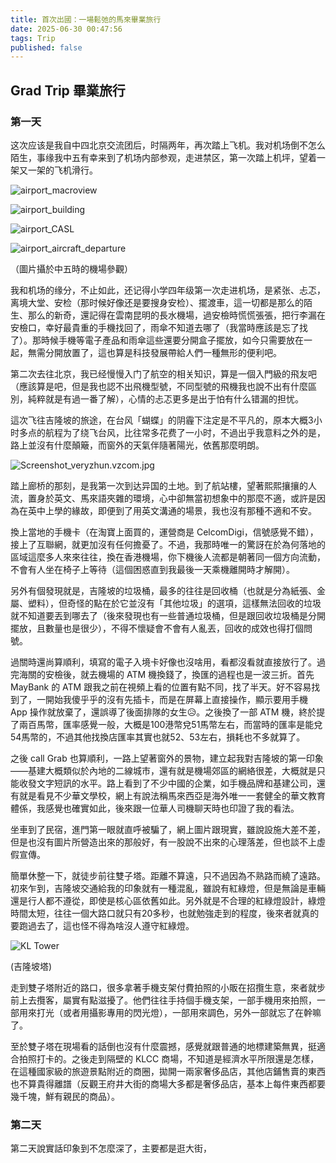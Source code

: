 ```yaml
---
title: 首次出國：一場鬆弛的馬來畢業旅行
date: 2025-06-30 00:47:56
tags: Trip
published: false
---
```


## Grad Trip 畢業旅行

### 第一天

这次应该是我自中四北京交流团后，时隔两年，再次踏上飞机。我对机场倒不怎么陌生，事缘我中五有幸来到了机场内部参观，走进禁区，第一次踏上机坪，望着一架又一架的飞机滑行。

![airport_macroview](airport_macroview.jpg)

![airport_building](airport_building.jpg)

![airport_CASL](airport_CASL.jpg)

![airport_aircraft_departure](airport_aircraft_departure.jpg)

（圖片攝於中五時的機場參觀）



我和机场的缘分，不止如此，还记得小学四年级第一次走进机场，是紧张、忐忑，离境大堂、安检（那时候好像还是要搜身安检）、擺渡車，這一切都是那么的陌生、那么的新奇，還記得在雲南昆明的長水機場，過安檢時慌慌張張，把行李漏在安檢口，幸好最貴重的手機找回了，雨傘不知道去哪了（我當時應該是忘了找了）。那時候手機等電子產品和雨傘這些還要分開盒子擺放，如今只需要放在一起，無需分開放置了，這也算是科技發展帶給人們一種無形的便利吧。

第二次去往北京，我已经慢慢入门了航空的相关知识，算是一個入門級的飛友吧（應該算是吧，但是我也認不出飛機型號，不同型號的飛機我也說不出有什麼區別，純粹就是有過一番了解），心情的忐忑更多是出于怕有什么错漏的担忧。

這次飞往吉隆坡的旅途，在台风「蝴蝶」的阴霾下注定是不平凡的，原本大概3小时多点的航程为了绕飞台风，比往常多花费了一小时，不過出乎我意料之外的是，路上並沒有什麼顛簸，而窗外的天氣伴隨著陽光，依舊那麼明朗。

![Screenshot_veryzhun.vzcom.jpg](Screenshot_veryzhun.vzcom.jpg)

踏上廊桥的那刻，是我第一次到达异国的土地。到了航站樓，望著熙熙攘攘的人流，置身於英文、馬來語夾雜的環境，心中卻無當初想象中的那麼不適，或許是因為在英中上學的緣故，即便到了用英文溝通的場景，我也沒有那種不適和不安。

換上當地的手機卡（在淘寶上面買的，運營商是 CelcomDigi，信號感覺不錯），接上了互聯網，就更加沒有任何擔憂了。不過，我那時唯一的驚訝在於為何落地的區域這麼多人來來往往，換在香港機場，你下機後人流都是朝著同一個方向流動，不會有人坐在椅子上等待（這個困惑直到我最後一天乘機離開時才解開）。

另外有個發現就是，吉隆坡的垃圾桶，最多的往往是回收桶（也就是分為紙張、金屬、塑料），但奇怪的點在於它並沒有「其他垃圾」的選項，這樣無法回收的垃圾就不知道要丟到哪去了（後來發現也有一些普通垃圾桶，但是跟回收垃圾桶是分開擺放，且數量也是很少），不得不懷疑會不會有人亂丟，回收的成效也得打個問號。

過關時還尚算順利，填寫的電子入境卡好像也沒啥用，看都沒看就直接放行了。過完海關的安檢後，就去機場的 ATM 機換錢了，換匯的過程也是一波三折。首先 MayBank 的 ATM 跟我之前在視頻上看的位置有點不同，找了半天。好不容易找到了，一開始我傻乎乎的沒有先插卡，而是在屏幕上直接操作，顯示要用手機 App 操作就放棄了，還誤導了後面排隊的女生😥。之後換了一部 ATM 機，終於提了兩百馬幣，匯率感覺一般，大概是100港幣兌51馬幣左右，而當時的匯率是能兌54馬幣的，不過其他找換店匯率其實也就52、53左右，損耗也不多就算了。

之後 call Grab 也算順利，一路上望著窗外的景物，建立起我對吉隆坡的第一印象——基建大概類似於內地的二線城市，還有就是機場郊區的網絡很差，大概就是只能收發文字短訊的水平。路上看到了不少中國的企業，如手機品牌和基建公司，還有就是看見不少華文學校，網上有說法稱馬來西亞是海外唯一一套健全的華文教育體係，我感覺也確實如此，後來跟一位華人司機聊天時也印證了我的看法。

坐車到了民宿，進門第一眼就直呼被騙了，網上圖片跟現實，雖說設施大差不差，但是也沒有圖片所營造出來的那般好，有一股說不出來的心理落差，但也談不上虛假宣傳。

簡單休整一下，就徒步前往雙子塔。距離不算遠，只不過因為不熟路而繞了遠路。初來乍到，吉隆坡交通給我的印象就有一種混亂，雖說有紅綠燈，但是無論是車輛還是行人都不遵從，即使是核心區依舊如此。另外就是不合理的紅綠燈設計，綠燈時間太短，往往一個大路口就只有20多秒，也就勉強走到的程度，後來者就真的要跑過去了，這也怪不得為啥沒人遵守紅綠燈。

![KL Tower](KL-Tower.jpg)

(吉隆坡塔)

走到雙子塔附近的路口，很多拿著手機支架付費拍照的小販在招攬生意，來者就步前上去攬客，屬實有點滋擾了。他們往往手持個手機支架，一部手機用來拍照，一部用來打光（或者用攝影專用的閃光燈），一部用來調色，另外一部就忘了在幹嘛了。

至於雙子塔在現場看的話倒也沒有什麼震撼，感覺就跟普通的地標建築無異，挺適合拍照打卡的。之後走到隔壁的 KLCC 商場，不知道是經濟水平所限還是怎樣，在這種國家級的旅遊景點附近的商圈，拋開一兩家奢侈品店，其他店鋪售賣的東西也不算貴得離譜（反觀王府井大街的商場大多都是奢侈品店，基本上每件東西都要幾千塊，鮮有親民的商品）。

### 第二天

第二天說實話印象到不怎麼深了，主要都是逛大街，
